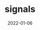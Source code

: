---
date: 2022-01-06
##
title:    signals 
## Titel der Publikation, beispielweise The Lancet.
##
authors: 'Daskalos, A-C, Theodoropoulos, P, Spandonidis, C, et al.'
##
status:   default
##
en:
  subtitle:   'Wearable Device for Observation of Physical Activity with the Purpose of Patient Monitoring Due to COVID-19'
  ##
  description: 'In late 2019, a new genre of coronavirus (COVID-19) was first identified in humans in Wuhan, China. In addition to this, COVID-19 spreads through droplets, so quarantine is necessary to halt the spread and to recover physically. This modern urgency creates a critical challenge for the latest technologies to detect and monitor potential patients of this new disease. In this vein, the Internet of Things (IoT) contributes to solving such problems. This paper proposed a wearable device that utilizes real-time monitoring to detect body temperature and ambient conditions. Moreover, the system automatically alerts the concerned person using this device. The alert is transmitted when the body exceeds the allowed temperature threshold. To achieve this, we developed an algorithm that detects physical exercise named “Continuous Displacement Algorithm” based on an accelerometer to see whether a potential temperature rise can be attributed to physical activity. The people responsible for the person in quarantine can then connect via nRF Connect or a similar central application to acquire an accurate picture of the person’s condition. This experiment included an Arduino Nano BLE 33 Sense which contains several other sensors like a 9-axis IMU, several types of temperature, and ambient and other sensors equipped. This device successfully managed to measure wrist temperature at all states, ranging from 32 °C initially to 39 °C, providing better battery autonomy than other similar devices, lasting over 12 h, with fast charging capabilities (500 mA), and utilizing the BLE 5.0 protocol for data wireless data transmission and low power consumption. Furthermore, a 1D Convolutional Neural Network (CNN) was employed to classify whether the user is feverish while considering the physical activity status. The results obtained from the 1D CNN illustrated the manner in which it can be leveraged to acquire insight regarding the health of the users in the setting of the COVID-19 pandemic.'
  ## 
  tags:    [COVID-19, body temperature, wearable devices, 9-axis IMU, temperature sensors, indoor condition, activity recognition, BLE, Arduino nano 33 BLE sense]
## 
de: 
  ##
  subtitle:   'Wearables zur Beobachtung der körperlichen Aktivität zum Zweck der Patientenüberwachung hinsichtlich COVID-19'
  ##
  description: 'Ende 2019 wurde eine neue Art von Coronavirus (COVID-19) erstmals bei Menschen in Wuhan, China, nachgewiesen. Da sich COVID-19 über Tröpfchen ausbreitet, ist eine Quarantäne notwendig, um die Ausbreitung zu stoppen und sich körperlich zu erholen. Diese moderne Dringlichkeit stellt eine große Herausforderung für die neuesten Technologien zur Erkennung und Überwachung potenzieller Patienten mit dieser neuen Krankheit dar. In diesem Sinne trägt das Internet der Dinge (IoT) zur Lösung solcher Probleme bei. In diesem Beitrag wird ein tragbares Gerät vorgeschlagen, das die Körpertemperatur und die Umgebungsbedingungen in Echtzeit überwacht. Außerdem alarmiert das System automatisch die betroffene Person, die dieses Gerät benutzt. Die Warnung wird übermittelt, wenn der Körper die zulässige Temperaturschwelle überschreitet. Zu diesem Zweck haben wir einen Algorithmus entwickelt, der auf der Grundlage eines Beschleunigungsmessers körperliche Betätigung erkennt ("Continuous Displacement Algorithm"), um festzustellen, ob ein möglicher Temperaturanstieg auf körperliche Betätigung zurückzuführen ist. Die für die Person in Quarantäne zuständigen Personen können sich dann über nRF Connect oder eine ähnliche zentrale Anwendung verbinden, um sich ein genaues Bild vom Zustand der Person zu machen. Dieses Experiment umfasste einen Arduino Nano BLE 33 Sense, der mit mehreren anderen Sensoren wie einer 9-Achsen-IMU, verschiedenen Temperatur- und Umgebungssensoren und anderen Sensoren ausgestattet ist. Dieses Gerät konnte erfolgreich die Temperatur des Handgelenks in allen Zuständen messen, die von 32 °C am Anfang bis 39 °C reichten. Es bietet eine bessere Batterieautonomie als andere ähnliche Geräte, die über 12 Stunden hält, eine schnelle Ladefunktion (500 mA) hat und das BLE 5.0-Protokoll für die drahtlose Datenübertragung und den geringen Stromverbrauch nutzt. Darüber hinaus wurde ein 1D Convolutional Neural Network (CNN) eingesetzt, um zu klassifizieren, ob der Nutzer Fieber hat, wobei der körperliche Aktivitätsstatus berücksichtigt wurde. Die mit dem 1D-CNN erzielten Ergebnisse veranschaulichen die Art und Weise, wie es genutzt werden kann, um Erkenntnisse über den Gesundheitszustand der Nutzer im Umfeld der COVID-19-Pandemie zu gewinnen.'
  ## 
  ##
  tags:     [COVID-19, Körpertemperatur, tragbare Geräte, 9-Achsen-IMU, Temperatursensoren, Innenraumbedingungen, Aktivitätserkennung, BLE, Arduino nano 33 BLE sense]
##
group:  "Treatments"
##
credit:      https://doi.org/10.3390/signals3010002
##
## 2020-09-30_10.1038_s41590-020-00808-x.md
---